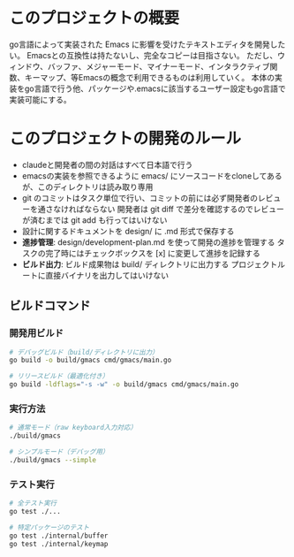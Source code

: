 # このプロジェクトの概要

go言語によって実装された Emacs に影響を受けたテキストエディタを開発したい。
Emacsとの互換性は持たないし、完全なコピーは目指さない。
ただし、ウィンドウ、バッファ、メジャーモード、マイナーモード、インタラクティブ関数、キーマップ、等Emacsの概念で利用できるものは利用していく。
本体の実装をgo言語で行う他、パッケージや.emacsに該当するユーザー設定もgo言語で実装可能にする。

# このプロジェクトの開発のルール
 - claudeと開発者の間の対話はすべて日本語で行う
 - emacsの実装を参照できるように emacs/ にソースコードをcloneしてあるが、このディレクトリは読み取り専用
 - git のコミットはタスク単位で行い、コミットの前には必ず開発者のレビューを通さなければならない 開発者は git diff で差分を確認するのでレビューが済むまでは git add も行ってはいけない
 - 設計に関するドキュメントを design/ に .md 形式で保存する
 - **進捗管理**: design/development-plan.md を使って開発の進捗を管理する タスクの完了時にはチェックボックスを [x] に変更して進捗を記録する
 - **ビルド出力**: ビルド成果物は build/ ディレクトリに出力する プロジェクトルートに直接バイナリを出力してはいけない

## ビルドコマンド

### 開発用ビルド
```bash
# デバッグビルド（build/ディレクトリに出力）
go build -o build/gmacs cmd/gmacs/main.go

# リリースビルド（最適化付き）
go build -ldflags="-s -w" -o build/gmacs cmd/gmacs/main.go
```

### 実行方法
```bash
# 通常モード（raw keyboard入力対応）
./build/gmacs

# シンプルモード（デバッグ用）
./build/gmacs --simple
```

### テスト実行
```bash
# 全テスト実行
go test ./...

# 特定パッケージのテスト
go test ./internal/buffer
go test ./internal/keymap
```